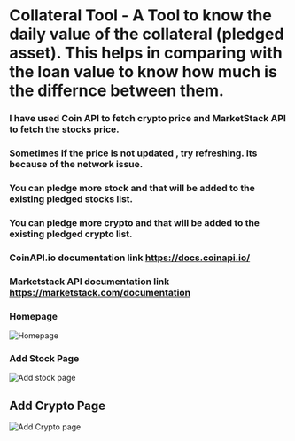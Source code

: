 # Collateral Tool - A Tool to know the daily value of the collateral (pledged asset). This helps in comparing with the loan value to know how much is the differnce between them. 

### I have used Coin API to fetch crypto price and MarketStack API to fetch the stocks price. 

### Sometimes if the price is not updated , try refreshing. Its because of the network issue. 

### You can pledge more stock and that will be added to the existing pledged stocks list. 
### You can pledge more crypto and that will be added to the existing pledged crypto list. 

### CoinAPI.io documentation  link https://docs.coinapi.io/
### Marketstack API documentation link https://marketstack.com/documentation

### Homepage 
![Homepage](https://github.com/pranay-24/Collateral-app/assets/98065802/d556c335-5fb1-4bb6-840e-11f281e2df91)


### Add Stock Page

![Add stock page](https://github.com/pranay-24/Collateral-app/assets/98065802/10f59ead-21c0-44ab-8ddd-678b5f6beb05)


## Add Crypto Page

![Add Crypto page](https://github.com/pranay-24/Collateral-app/assets/98065802/43ebdb1c-5f72-46de-8a35-19b0d5b87da4)

